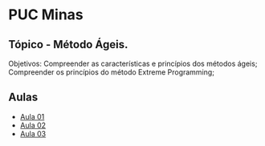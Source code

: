 # PUC Minas

## Tópico - Método Ágeis. 

Objetivos:
  Compreender as características e princípios dos métodos ágeis;
  Compreender os princípios do método Extreme Programming;

## Aulas
  - [Aula 01](./aula-01/readme.md)
  - [Aula 02](./aula-02/readme.md)
  - [Aula 03](./aula-03/readme.md)